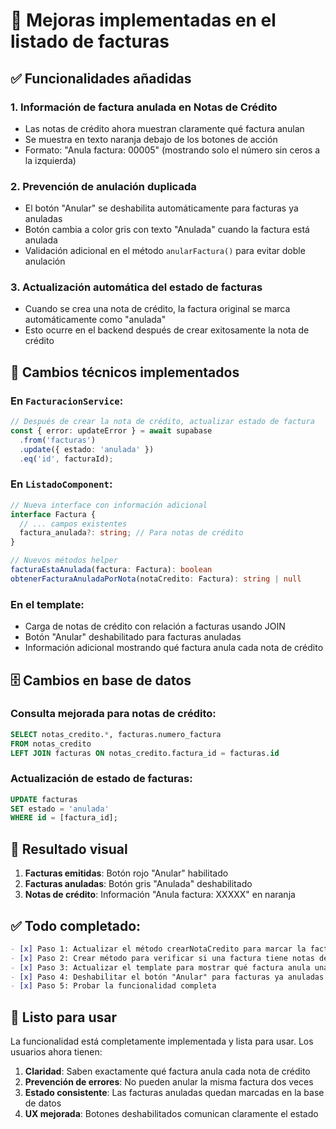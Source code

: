 # 🔄 Mejoras implementadas en el listado de facturas

## ✅ Funcionalidades añadidas

### 1. **Información de factura anulada en Notas de Crédito**
- Las notas de crédito ahora muestran claramente qué factura anulan
- Se muestra en texto naranja debajo de los botones de acción
- Formato: "Anula factura: 00005" (mostrando solo el número sin ceros a la izquierda)

### 2. **Prevención de anulación duplicada**
- El botón "Anular" se deshabilita automáticamente para facturas ya anuladas
- Botón cambia a color gris con texto "Anulada" cuando la factura está anulada
- Validación adicional en el método `anularFactura()` para evitar doble anulación

### 3. **Actualización automática del estado de facturas**
- Cuando se crea una nota de crédito, la factura original se marca automáticamente como "anulada"
- Esto ocurre en el backend después de crear exitosamente la nota de crédito

## 🔧 Cambios técnicos implementados

### En `FacturacionService`:
```typescript
// Después de crear la nota de crédito, actualizar estado de factura
const { error: updateError } = await supabase
  .from('facturas')
  .update({ estado: 'anulada' })
  .eq('id', facturaId);
```

### En `ListadoComponent`:
```typescript
// Nueva interface con información adicional
interface Factura {
  // ... campos existentes
  factura_anulada?: string; // Para notas de crédito
}

// Nuevos métodos helper
facturaEstaAnulada(factura: Factura): boolean
obtenerFacturaAnuladaPorNota(notaCredito: Factura): string | null
```

### En el template:
- Carga de notas de crédito con relación a facturas usando JOIN
- Botón "Anular" deshabilitado para facturas anuladas
- Información adicional mostrando qué factura anula cada nota de crédito

## 🗄️ Cambios en base de datos

### Consulta mejorada para notas de crédito:
```sql
SELECT notas_credito.*, facturas.numero_factura
FROM notas_credito
LEFT JOIN facturas ON notas_credito.factura_id = facturas.id
```

### Actualización de estado de facturas:
```sql
UPDATE facturas 
SET estado = 'anulada' 
WHERE id = [factura_id];
```

## 🎯 Resultado visual

1. **Facturas emitidas**: Botón rojo "Anular" habilitado
2. **Facturas anuladas**: Botón gris "Anulada" deshabilitado  
3. **Notas de crédito**: Información "Anula factura: XXXXX" en naranja

## ✅ Todo completado:

```markdown
- [x] Paso 1: Actualizar el método crearNotaCredito para marcar la factura como anulada
- [x] Paso 2: Crear método para verificar si una factura tiene notas de crédito
- [x] Paso 3: Actualizar el template para mostrar qué factura anula una nota de crédito
- [x] Paso 4: Deshabilitar el botón "Anular" para facturas ya anuladas
- [x] Paso 5: Probar la funcionalidad completa
```

## 🚀 Listo para usar

La funcionalidad está completamente implementada y lista para usar. Los usuarios ahora tienen:

1. **Claridad**: Saben exactamente qué factura anula cada nota de crédito
2. **Prevención de errores**: No pueden anular la misma factura dos veces
3. **Estado consistente**: Las facturas anuladas quedan marcadas en la base de datos
4. **UX mejorada**: Botones deshabilitados comunican claramente el estado
